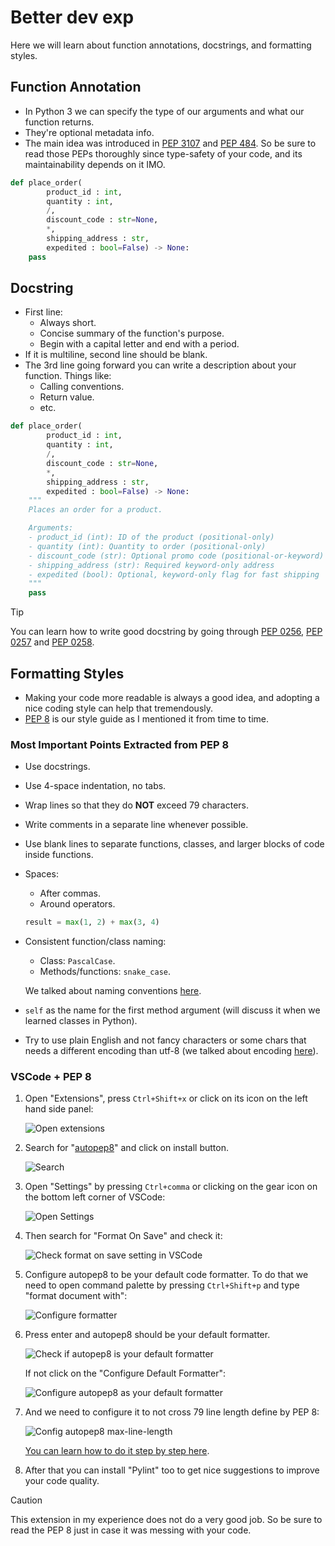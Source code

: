 # Better dev exp

Here we will learn about function annotations, docstrings, and formatting styles.

## Function Annotation

- In Python 3 we can specify the type of our arguments and what our function returns.
- They're optional metadata info.
- The main idea was introduced in [PEP 3107](https://peps.python.org/pep-3107/) and [PEP 484](https://peps.python.org/pep-0484/). So be sure to read those PEPs thoroughly since type-safety of your code, and its maintainability depends on it IMO.

```python
def place_order(
        product_id : int,
        quantity : int,
        /,
        discount_code : str=None,
        *,
        shipping_address : str,
        expedited : bool=False) -> None:
    pass
```

## Docstring

- First line:
  - Always short.
  - Concise summary of the function's purpose.
  - Begin with a capital letter and end with a period.
- If it is multiline, second line should be blank.
- The 3rd line going forward you can write a description about your function. Things like:
  - Calling conventions.
  - Return value.
  - etc.

```python
def place_order(
        product_id : int,
        quantity : int,
        /,
        discount_code : str=None,
        *,
        shipping_address : str,
        expedited : bool=False) -> None:
    """
    Places an order for a product.

    Arguments:
    - product_id (int): ID of the product (positional-only)
    - quantity (int): Quantity to order (positional-only)
    - discount_code (str): Optional promo code (positional-or-keyword)
    - shipping_address (str): Required keyword-only address
    - expedited (bool): Optional, keyword-only flag for fast shipping
    """
    pass
```

> [!TIP]
>
> You can learn how to write good docstring by going through [PEP 0256](https://peps.python.org/pep-0256/), [PEP 0257](https://peps.python.org/pep-0257/) and [PEP 0258](https://peps.python.org/pep-0258/).

## Formatting Styles

- Making your code more readable is always a good idea, and adopting a nice coding style can help that tremendously.
- [PEP 8](https://peps.python.org/pep-0008/) is our style guide as I mentioned it from time to time.

### Most Important Points Extracted from PEP 8

- Use docstrings.
- Use 4-space indentation, no tabs.
- Wrap lines so that they do **NOT** exceed 79 characters.
- Write comments in a separate line whenever possible.
- Use blank lines to separate functions, classes, and larger blocks of code inside functions.
- Spaces:

  - After commas.
  - Around operators.

  ```python
  result = max(1, 2) + max(3, 4)
  ```

- Consistent function/class naming:

  - Class: `PascalCase`.
  - Methods/functions: `snake_case`.

  We talked about naming conventions [here](../01-intro/README.md#namingConventions).

- `self` as the name for the first method argument (will discuss it when we learned classes in Python).
- Try to use plain English and not fancy characters or some chars that needs a different encoding than utf-8 (we talked about encoding [here](./whetting-your-appetite-and-basic-concepts.md#pythonSourceFilesEncoding)).

### VSCode + PEP 8

1. Open "Extensions", press `Ctrl+Shift+x` or click on its icon on the left hand side panel:

   ![Open extensions](./assets/open-extenions.png)

2. Search for "[autopep8](https://marketplace.visualstudio.com/items?itemName=ms-python.autopep8)" and click on install button.

   ![Search](./assets/search-autopep8.png)

3. Open "Settings" by pressing `Ctrl+comma` or clicking on the gear icon on the bottom left corner of VSCode:

   ![Open Settings](./assets/open-settings.png)

4. Then search for "Format On Save" and check it:

   ![Check format on save setting in VSCode](./assets/check-format-on-save.png)

5. Configure autopep8 to be your default code formatter. To do that we need to open command palette by pressing `Ctrl+Shift+p` and type "format document with":

   ![Configure formatter](./assets/configure-formatter.png)

6. Press enter and autopep8 should be your default formatter.

   ![Check if autopep8 is your default formatter](./assets/autopep8-should-be-default-formatter.png)

   If not click on the "Configure Default Formatter":

   ![Configure autopep8 as your default formatter](./assets/set-autopep8-as-your-default-formatter.png)

7. And we need to configure it to not cross 79 line length define by PEP 8:

   ![Config autopep8 max-line-length](./assets/config-autopep8-max-line-length.png)

   [You can learn how to do it step by step here](https://stackoverflow.com/a/74370180/8784518).

8. After that you can install "Pylint" too to get nice suggestions to improve your code quality.

> [!CAUTION]
>
> This extension in my experience does not do a very good job. So be sure to read the PEP 8 just in case it was messing with your code.
